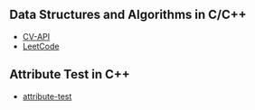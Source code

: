 ## Data Structures and Algorithms in C/C++
- [CV-API](cv)
- [LeetCode](leetcode)

## Attribute Test in C++
- [attribute-test](attribute-test)


